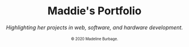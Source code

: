 <div align="center">
    <h1>Maddie's Portfolio</h1>
    <i>Highlighting her projects in web, software, and hardware development.</i>
    <br><br>
    <sub><sup>© 2020 Madeline Burbage.</sup></sub>
</div>
